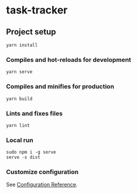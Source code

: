 # task-tracker

## Project setup
```
yarn install
```

### Compiles and hot-reloads for development
```
yarn serve
```

### Compiles and minifies for production
```
yarn build
```

### Lints and fixes files
```
yarn lint
```

### Local run
```
sudo npm i -g serve
serve -s dist
```
### Customize configuration
See [Configuration Reference](https://cli.vuejs.org/config/).
